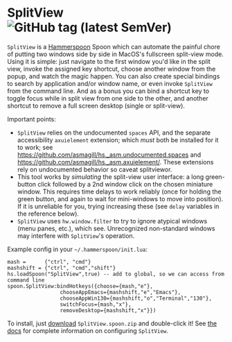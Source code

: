 # SplitView   ![GitHub tag (latest SemVer)](https://img.shields.io/github/tag/jdtsmith/SplitView.svg?label=Version)

`SplitView` is a [Hammerspoon](https://www.hammerspoon.org) Spoon which can automate the painful chore of putting two windows side by side in MacOS's fullscreen split-view mode.  Using it is simple: just navigate to the first window you'd like in the split view, invoke the assigned key shortcut, choose another window from the popup, and watch the magic happen. You can also create special bindings to search by application and/or window name, or even invoke `SplitView` from the command line.  And as a bonus you can bind a shortcut key to toggle focus while in split view from one side to the other, and another shortcut to remove a full screen desktop (single or split-view).

Important points:
* `SplitView` relies on the undocumented `spaces` API, and the separate accessibility `axuielement` extension; which _must_ both be installed for it to work; see https://github.com/asmagill/hs._asm.undocumented.spaces and https://github.com/asmagill/hs._asm.axuielement/.  These extensions rely on undocumented behavior so caveat splitviewor.
* This tool works by _simulating_ the split-view user interface: a long green-button click followed by a 2nd window click on the chosen miniature window.  This requires time delays to work reliably (once for holding the green button, and again to wait for mini-windows to move into position).  If it is unreliable for you, trying increasing these (see `delay` variables in the reference below).
* `SplitView` uses `hw.window.filter` to try to ignore atypical windows (menu panes, etc.), which see.  Unrecognized non-standard windows may interfere with `SplitView`'s operation.

Example config in your `~/.hammerspoon/init.lua`:
```
mash =      {"ctrl", "cmd"}
mashshift = {"ctrl", "cmd","shift"}
hs.loadSpoon("SplitView",true) -- add to global, so we can access from command line
spoon.SplitView:bindHotkeys({choose={mash,"e"},
			     chooseAppEmacs={mashshift,"e","Emacs"},
			     chooseAppWin130={mashshift,"o","Terminal","130"},
			     switchFocus={mash,"x"},
			     removeDesktop={mashshift,"x"}})
```

To install, just [download](https://github.com/jdtsmith/SplitView/releases/latest) `SplitView.spoon.zip` and double-click it!
See [the docs](http://htmlpreview.github.io/?https://github.com/jdtsmith/SplitView/blob/master/html/SplitView.html) for complete information on configuring `SplitView`.
